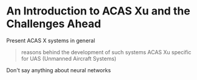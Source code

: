 # An Introduction to ACAS Xu and the Challenges Ahead

Present ACAS X systems in general
> reasons behind the development of such systems
> ACAS Xu specific for UAS (Unmanned Aircraft Systems)

Don't say anything about neural networks